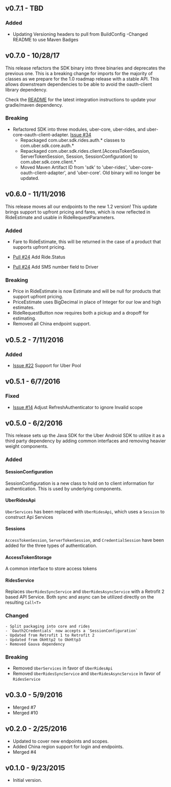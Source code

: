v0.7.1 - TBD
------------
### Added
 - Updating Versioning headers to pull from BuildConfig
 -Changed README to use Maven Badges

v0.7.0 - 10/28/17
------------
This release refactors the SDK binary into three binaries and deprecates the previous one. This is a breaking change for imports for the majority of classes as we prepare for the 1.0 roadmap release with a stable API. This allows downstream dependencies to be able to avoid the oauth-client library dependency. 

Check the [README](https://github.com/uber/rides-java-sdk/blob/master/README.md) for the latest integration instructions to update your gradle/maven dependency.

### Breaking
- Refactored SDK into three modules, uber-core, uber-rides, and uber-core-oauth-client-adapter. [Issue #34](https://github.com/uber/rides-java-sdk/issues/34)
  - Repackaged com.uber.sdk.rides.auth.* classes to com.uber.sdk.core.auth.*
  - Repackaged com.uber.sdk.rides.client.[AccessTokenSession, ServerTokenSession, Session, SessionConfiguration] to com.uber.sdk.core.client.*
  - Moved Maven Artifact ID from 'sdk' to 'uber-rides', 'uber-core-oauth-client-adapter', and 'uber-core'. Old binary will no longer be updated.

v0.6.0 - 11/11/2016
------------
This release moves all our endpoints to the new 1.2 version! This update brings support to upfront pricing and fares, which is now reflected in RideEstimate and usable in RideRequestParameters.

### Added
- Fare to RideEstimate, this will be returned in the case of a product that supports upfront pricing.

- [Pull #24](https://github.com/uber/rides-java-sdk/pull/24) Add Ride.Status
- [Pull #24](https://github.com/uber/rides-java-sdk/pull/24) Add SMS number field to Driver

### Breaking
 - Price in RideEstimate is now Estimate and will be null for products that support upfront pricing.
 - PriceEstimate uses BigDecimal in place of Integer for our low and high estimates.
 - RideRequestButton now requires both a pickup and a dropoff for estimating.
 - Removed all China endpoint support.

v0.5.2 - 7/11/2016
------------
### Added
- [Issue #22](https://github.com/uber/rides-java-sdk/issues/22) Support for Uber Pool

v0.5.1 - 6/7/2016
-----------------
### Fixed
 - [Issue #14](https://github.com/uber/rides-java-sdk/issues/14) Adjust RefreshAuthenticator to ignore Invalid scope


v0.5.0 - 6/2/2016
------------------
This release sets up the Java SDK for the Uber Android SDK to utilize it as a third party dependency by adding common interfaces and removing heavier weight components.

### Added

#### SessionConfiguration
SessionConfiguration is a new class to hold on to client information for authentication. This is used by underlying components.

#### UberRidesApi

`UberServices` has been replaced with `UberRidesApi`, which uses a `Session` to construct Api Services

#### Sessions
`AccessTokenSession`, `ServerTokenSession`, and `CredentialSession` have been added for the three types of authentication.

#### AccessTokenStorage
A common interface to store access tokens

#### RidesService
Replaces `UberRidesSyncService` and `UberRidesAsyncService` with a Retrofit 2 based API Service. Both sync and async can be utilized directly on the resulting `Call<T>`

### Changed
    - Split packaging into core and rides
    - `Oauth2Credentials` now accepts a `SessionConfiguration`
    - Updated from Retrofit 1 to Retrofit 2
    - Updated from OkHttp2 to OkHttp3
    - Removed Gauva dependency

### Breaking  
  - Removed `UberServices` in favor of `UberRidesApi`
  - Removed `UberRidesSyncService` and `UberRidesAsyncService` in favor of `RidesService`

v0.3.0 - 5/9/2016
------------------
  - Merged #7
  - Merged #10

v0.2.0 - 2/25/2016
------------------
  - Updated to cover new endpoints and scopes.
  - Added China region support for login and endpoints.
  - Merged #4

v0.1.0 - 9/23/2015
------------------
  - Initial version.
